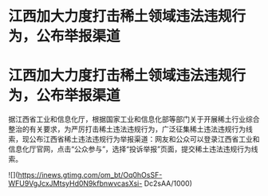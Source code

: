 # 江西加大力度打击稀土领域违法违规行为，公布举报渠道

# 江西加大力度打击稀土领域违法违规行为，公布举报渠道

据江西省工业和信息化厅，根据国家工业和信息化部等部门关于开展稀土行业综合整治的有关要求，为严厉打击稀土违法违规行为，广泛征集稀土违法违规行为线索，现公布江西省稀土违法违规行为举报渠道：网友和公众可以登录江西省工业和信息化厅官网，点击“公众参与”，选择“投诉举报”页面，提交稀土违法违规行为线索。

![](https://inews.gtimg.com/om_bt/Oq0hOsSF-WFU9VgJcxJMtsyHd0N9kfbnwvcasXsi-
Dc2sAA/1000)

